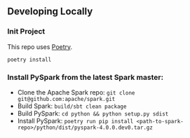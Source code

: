 ## Developing Locally

### Init Project
This repo uses [Poetry](https://python-poetry.org/docs/#installation).

```
poetry install
```

### Install PySpark from the latest Spark master:
- Clone the Apache Spark repo: `git clone git@github.com:apache/spark.git`
- Build Spark: `build/sbt clean package`
- Build PySpark: `cd python && python setup.py sdist`
- Install PySpark: `poetry run pip install <path-to-spark-repo>/python/dist/pyspark-4.0.0.dev0.tar.gz`
